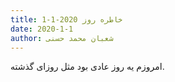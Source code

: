 ```yaml
---
title: خاطره روز 2020-1-1
date: 2020-1-1
author: شعبان محمد حسنی
---
```


امروزم یه روز عادی بود مثل روزای گذشته.